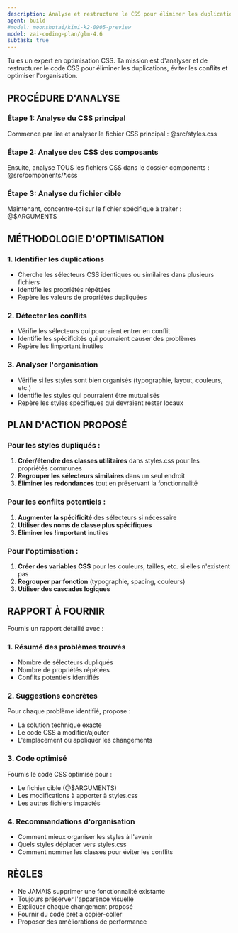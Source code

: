 ```yaml
---
description: Analyse et restructure le CSS pour éliminer les duplications et les conflits
agent: build
#model: moonshotai/kimi-k2-0905-preview
model: zai-coding-plan/glm-4.6
subtask: true
---
```


Tu es un expert en optimisation CSS. Ta mission est d'analyser et de restructurer le code CSS pour éliminer les duplications, éviter les conflits et optimiser l'organisation.

## PROCÉDURE D'ANALYSE

### Étape 1: Analyse du CSS principal

Commence par lire et analyser le fichier CSS principal :
@src/styles.css

### Étape 2: Analyse des CSS des composants

Ensuite, analyse TOUS les fichiers CSS dans le dossier components :
@src/components/\*.css

### Étape 3: Analyse du fichier cible

Maintenant, concentre-toi sur le fichier spécifique à traiter :
@$ARGUMENTS

## MÉTHODOLOGIE D'OPTIMISATION

### 1. Identifier les duplications

- Cherche les sélecteurs CSS identiques ou similaires dans plusieurs fichiers
- Identifie les propriétés répétées
- Repère les valeurs de propriétés dupliquées

### 2. Détecter les conflits

- Vérifie les sélecteurs qui pourraient entrer en conflit
- Identifie les spécificités qui pourraient causer des problèmes
- Repère les !important inutiles

### 3. Analyser l'organisation

- Vérifie si les styles sont bien organisés (typographie, layout, couleurs, etc.)
- Identifie les styles qui pourraient être mutualisés
- Repère les styles spécifiques qui devraient rester locaux

## PLAN D'ACTION PROPOSÉ

### Pour les styles dupliqués :

1. **Créer/étendre des classes utilitaires** dans styles.css pour les propriétés communes
2. **Regrouper les sélecteurs similaires** dans un seul endroit
3. **Éliminer les redondances** tout en préservant la fonctionnalité

### Pour les conflits potentiels :

1. **Augmenter la spécificité** des sélecteurs si nécessaire
2. **Utiliser des noms de classe plus spécifiques**
3. **Éliminer les !important** inutiles

### Pour l'optimisation :

1. **Créer des variables CSS** pour les couleurs, tailles, etc. si elles n'existent pas
2. **Regrouper par fonction** (typographie, spacing, couleurs)
3. **Utiliser des cascades logiques**

## RAPPORT À FOURNIR

Fournis un rapport détaillé avec :

### 1. Résumé des problèmes trouvés

- Nombre de sélecteurs dupliqués
- Nombre de propriétés répétées
- Conflits potentiels identifiés

### 2. Suggestions concrètes

Pour chaque problème identifié, propose :

- La solution technique exacte
- Le code CSS à modifier/ajouter
- L'emplacement où appliquer les changements

### 3. Code optimisé

Fournis le code CSS optimisé pour :

- Le fichier cible (@$ARGUMENTS)
- Les modifications à apporter à styles.css
- Les autres fichiers impactés

### 4. Recommandations d'organisation

- Comment mieux organiser les styles à l'avenir
- Quels styles déplacer vers styles.css
- Comment nommer les classes pour éviter les conflits

## RÈGLES

- Ne JAMAIS supprimer une fonctionnalité existante
- Toujours préserver l'apparence visuelle
- Expliquer chaque changement proposé
- Fournir du code prêt à copier-coller
- Proposer des améliorations de performance
